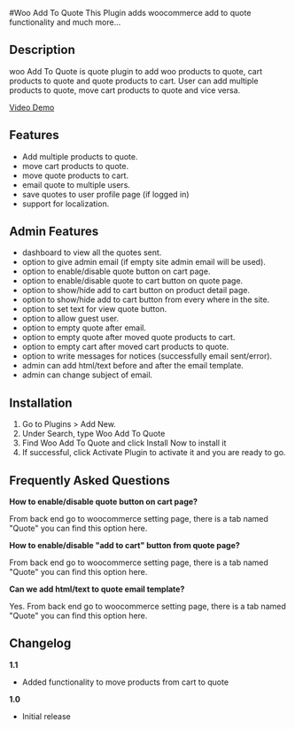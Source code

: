 #Woo Add To Quote
This Plugin adds woocommerce add to quote functionality and much more...

## Description
woo Add To Quote is quote plugin to add woo products to quote, cart products to quote and quote products to cart.
User can add multiple products to quote, move cart products to quote and vice versa.


[Video Demo](https://www.youtube.com/watch?v=RHDAboXC8D0)

## Features
- Add multiple products to quote.
- move cart products to quote.
- move quote products to cart.
- email quote to multiple users.
- save quotes to user profile page (if logged in)
- support for localization.

## Admin Features
- dashboard to view all the quotes sent.
- option to give admin email (if empty site admin email will be used).
- option to enable/disable quote button on cart page.
- option to enable/disable quote to cart button on quote page.
- option to show/hide add to cart button on product detail page.
- option to show/hide add to cart button from every where in the site.
- option to set text for view quote button.
- option to allow guest user.
- option to empty quote after email.
- option to empty quote after moved quote products to cart.
- option to empty cart after moved cart products to quote.
- option to write messages for notices (successfully email sent/error).
- admin can add html/text before and after the email template.
- admin can change subject of email.

## Installation

1. Go to Plugins > Add New.
2. Under Search, type Woo Add To Quote
3. Find Woo Add To Quote and click Install Now to install it
2. If successful, click Activate Plugin to activate it and you  are ready to go.

## Frequently Asked Questions

**How to enable/disable quote button on cart page?**

From back end go to woocommerce setting page, there is a tab named "Quote" you can find this option here. 


**How to enable/disable "add to cart" button from quote page?**

From back end go to woocommerce setting page, there is a tab named "Quote" you can find this option here.  

**Can we add html/text to quote email template?**

Yes. From back end go to woocommerce setting page, there is a tab named "Quote" you can find this option here.


## Changelog

**1.1**

- Added functionality to move products from cart to quote

**1.0**

- Initial release